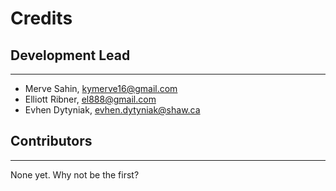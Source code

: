 # Credits


## Development Lead

---  

- Merve Sahin, kymerve16@gmail.com    
- Elliott Ribner, el888@gmail.com      
- Evhen Dytyniak, evhen.dytyniak@shaw.ca    


## Contributors

---


None yet. Why not be the first?